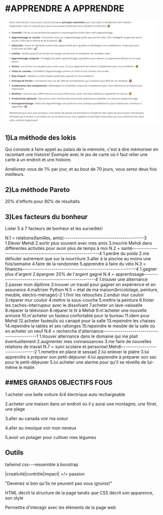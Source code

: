 #APPRENDRE A APPRENDRE
=====================

![résuméApprenant](r%C3%A9sum%C3%A9Apprenant.png)

1)La méthode des lokis
----------------------

Qui consiste à faire appel au palais de la mémoire, c'est à dire mémoriser en racontant une histoire!
Exemple avec le jeu de carte où il faut relier une carte à un endroit et une histoire.

Améliorez-vous de 1% par jour, et au bout de 70 jours, 
vous serez deux fois meilleurs.

2)La méthode Pareto
-------------------
20% d'efforts pour 80% de résultalts

3)Les facteurs du bonheur
------------------------
Lister 5 à 7 facteurs de bonheur et les surveillés!

N.1 = relations(familles, amis)-----------------------------------------3 
      1.Elever Mehdi
      2.sortir plus souvent avec mes amis
      3.inscrire Mehdi dans différentes activités pour avoir plus de temps à moi
N.2 = santé-------------------------------------------------------------4
      1.perdre du poids
      2.me défouler autrement que sur la nourriture
      3.aller à la piscine au moins une fois/semaine
      4.faire de la randonnée
      5.apprendre à faire du vélo
N.3 = finances----------------------------------------------------------4
      1.gagner plus d'argent
      2.épargner 20% de l'argent gagné
N.4 = apprentissage-----------------------------------------------------4
      1.trouver une alternance
      2.passer mon diplôme
      3.trouver un travail pour gagner en expérience et en assurance
      4.maîtriser Python
N.5 = état de ma maison(bricololage, peinture, meuble, electro-ménager)-2
      1.finir les retouches
      2.enduir mur couloir
      3.réparer mur couloir
      4.mettre la sous-couche
      5.mettre la peinture
      6.froter les caches-interrupeur avec le dissolvant
      7.acheter un lave-vaisselle
      8.réparer la télévision
      8.réparer le lit à Mehdi
      9.m'acheter une nouvelle armoire
      10.m'acheter un fauteui confortable pour le bureau
      11.idem pour Mehdi
      12.acheter fauteuils où canapé pour la salle
      13.repeindre les chaises
      14.repeindre la tables et ses rallonges
      15.repeindre le meuble de la salle où en acheter un neuf
N.6 = recherche d'alternance--------------------------------------------1
      1.trouver alternance dans le domaine qui me plait éventuellement
      2.augmenter mes connaissances
      3.me faire de nouvelles relations de travail
N.7 = suivi scolaire et personnel Mehdi---------------------------------2
      1.remettre en place le sessad
      2.lui enlever le platre
      3.lui apprendre à préparer son petit-déjeuner
      4.lui apprendre à préparer son sac pour le petit-déjeuner
      5.lui acheter une alarme pour qu'il se réveille de lui-même le matin

##MES GRANDS OBJECTIFS FOUS
---------------------------

1.acheter une belle voiture 4/4 électrique auto rechargeable

2.acheter une maison dans un endroit où il y aurai une montagne, une fôret, une plage

3.aller au canada voir ma soeur

4.aller au mexique voir mon neveux

5.avoir un potager pour cultiver mes légumes

Outils
------

tailwind css---ressemble à boostrap

|creativité|contrôle|impact| =/= passion

"Devenez si bon qu'ils ne peuvent pas vous ignorez!"


HTML décrit la structure de la page tandis que CSS décrit son apparence, son style


Permettre d'interagir avec les éléments de la page web